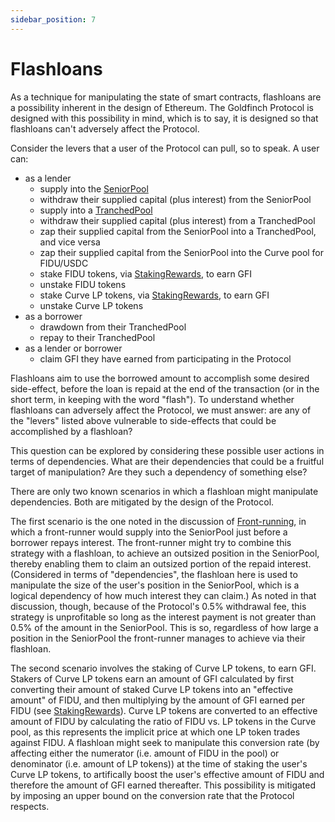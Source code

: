 ```yaml
---
sidebar_position: 7
---
```


# Flashloans

As a technique for manipulating the state of smart contracts, flashloans are a possibility inherent in the design of Ethereum. The Goldfinch Protocol is designed with this possibility in mind, which is to say, it is designed so that flashloans can't adversely affect the Protocol.

Consider the levers that a user of the Protocol can pull, so to speak. A user can:
- as a lender
  - supply into the [SeniorPool](TODO[PR])
  - withdraw their supplied capital (plus interest) from the SeniorPool
  - supply into a [TranchedPool](TODO[PR])
  - withdraw their supplied capital (plus interest) from a TranchedPool
  - zap their supplied capital from the SeniorPool into a TranchedPool, and vice versa
  - zap their supplied capital from the SeniorPool into the Curve pool for FIDU/USDC
  - stake FIDU tokens, via [StakingRewards](TODO[PR]), to earn GFI
  - unstake FIDU tokens
  - stake Curve LP tokens, via [StakingRewards](TODO[PR]), to earn GFI
  - unstake Curve LP tokens
- as a borrower
  - drawdown from their TranchedPool
  - repay to their TranchedPool
- as a lender or borrower
  - claim GFI they have earned from participating in the Protocol

Flashloans aim to use the borrowed amount to accomplish some desired side-effect, before the loan is repaid at the end of the transaction (or in the short term, in keeping with the word "flash"). To understand whether flashloans can adversely affect the Protocol, we must answer: are any of the "levers" listed above vulnerable to side-effects that could be accomplished by a flashloan?

This question can be explored by considering these possible user actions in terms of dependencies. What are their dependencies that could be a fruitful target of manipulation? Are they such a dependency of something else?

There are only two known scenarios in which a flashloan might manipulate dependencies. Both are mitigated by the design of the Protocol.

The first scenario is the one noted in the discussion of [Front-running](TODO[PR]), in which a front-runner would supply into the SeniorPool just before a borrower repays interest. The front-runner might try to combine this strategy with a flashloan, to achieve an outsized position in the SeniorPool, thereby enabling them to claim an outsized portion of the repaid interest. (Considered in terms of "dependencies", the flashloan here is used to manipulate the size of the user's position in the SeniorPool, which is a logical dependency of how much interest they can claim.) As noted in that discussion, though, because of the Protocol's 0.5% withdrawal fee, this strategy is unprofitable so long as the interest payment is not greater than 0.5% of the amount in the SeniorPool. This is so, regardless of how large a position in the SeniorPool the front-runner manages to achieve via their flashloan.

The second scenario involves the staking of Curve LP tokens, to earn GFI. Stakers of Curve LP tokens earn an amount of GFI calculated by first converting their amount of staked Curve LP tokens into an "effective amount" of FIDU, and then multiplying by the amount of GFI earned per FIDU (see [StakingRewards](TODO[PR])). Curve LP tokens are converted to an effective amount of FIDU by calculating the ratio of FIDU vs. LP tokens in the Curve pool, as this represents the implicit price at which one LP token trades against FIDU. A flashloan might seek to manipulate this conversion rate (by affecting either the numerator (i.e. amount of FIDU in the pool) or denominator (i.e. amount of LP tokens)) at the time of staking the user's Curve LP tokens, to artifically boost the user's effective amount of FIDU and therefore the amount of GFI earned thereafter. This possibility is mitigated by imposing an upper bound on the conversion rate that the Protocol respects.
